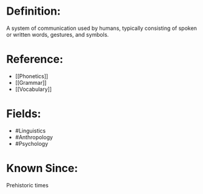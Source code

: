 

# Definition:
A system of communication used by humans, typically consisting of spoken or written words, gestures, and symbols.

# Reference:
- [[Phonetics]]
- [[Grammar]]
- [[Vocabulary]]

# Fields: 
- #Linguistics
- #Anthropology
- #Psychology

# Known Since:
Prehistoric times

